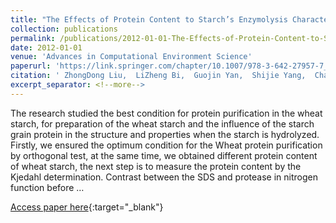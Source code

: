 ```yaml
---
title: "The Effects of Protein Content to Starch’s Enzymolysis Character"
collection: publications
permalink: /publications/2012-01-01-The-Effects-of-Protein-Content-to-Starchs-Enzymolysis-Character
date: 2012-01-01
venue: 'Advances in Computational Environment Science'
paperurl: 'https://link.springer.com/chapter/10.1007/978-3-642-27957-7_42'
citation: ' ZhongDong Liu,  LiZheng Bi,  Guojin Yan,  Shijie Yang,  Chao Yang,  Liu Boxiang, &quot;The Effects of Protein Content to Starch’s Enzymolysis Character.&quot; Advances in Computational Environment Science, 2012.'
excerpt_separator: <!--more-->
---
```

<!--more-->
The research studied the best condition for protein purification in the wheat starch, for preparation of the wheat starch and the influence of the starch grain protein in the structure and properties when the starch is hydrolyzed. Firstly, we ensured the optimum condition for the Wheat protein purification by orthogonal test, at the same time, we obtained different protein content of wheat starch, the next step is to measure the protein content by the Kjedahl determination. Contrast between the SDS and protease in nitrogen function before …

[Access paper here](https://link.springer.com/chapter/10.1007/978-3-642-27957-7_42){:target="_blank"}
